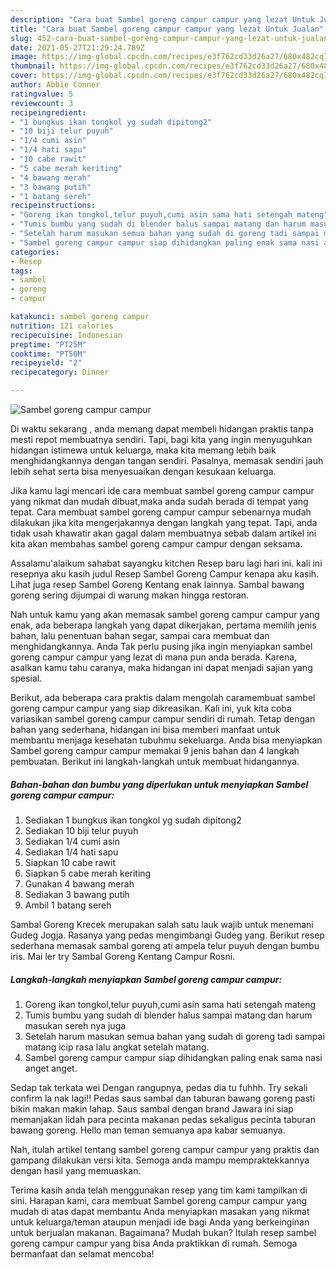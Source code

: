 ```yaml
---
description: "Cara buat Sambel goreng campur campur yang lezat Untuk Jualan"
title: "Cara buat Sambel goreng campur campur yang lezat Untuk Jualan"
slug: 452-cara-buat-sambel-goreng-campur-campur-yang-lezat-untuk-jualan
date: 2021-05-27T21:29:24.789Z
image: https://img-global.cpcdn.com/recipes/e3f762cd33d26a27/680x482cq70/sambel-goreng-campur-campur-foto-resep-utama.jpg
thumbnail: https://img-global.cpcdn.com/recipes/e3f762cd33d26a27/680x482cq70/sambel-goreng-campur-campur-foto-resep-utama.jpg
cover: https://img-global.cpcdn.com/recipes/e3f762cd33d26a27/680x482cq70/sambel-goreng-campur-campur-foto-resep-utama.jpg
author: Abbie Conner
ratingvalue: 5
reviewcount: 3
recipeingredient:
- "1 bungkus ikan tongkol yg sudah dipitong2"
- "10 biji telur puyuh"
- "1/4 cumi asin"
- "1/4 hati sapu"
- "10 cabe rawit"
- "5 cabe merah keriting"
- "4 bawang merah"
- "3 bawang putih"
- "1 batang sereh"
recipeinstructions:
- "Goreng ikan tongkol,telur puyuh,cumi asin sama hati setengah mateng"
- "Tumis bumbu yang sudah di blender halus sampai matang dan harum masukan sereh nya juga"
- "Setelah harum masukan semua bahan yang sudah di goreng tadi sampai matang icip rasa lalu angkat setelah matang."
- "Sambel goreng campur campur siap dihidangkan paling enak sama nasi anget anget."
categories:
- Resep
tags:
- sambel
- goreng
- campur

katakunci: sambel goreng campur 
nutrition: 121 calories
recipecuisine: Indonesian
preptime: "PT25M"
cooktime: "PT50M"
recipeyield: "2"
recipecategory: Dinner

---
```



![Sambel goreng campur campur](https://img-global.cpcdn.com/recipes/e3f762cd33d26a27/680x482cq70/sambel-goreng-campur-campur-foto-resep-utama.jpg)

Di waktu  sekarang , anda memang dapat membeli hidangan praktis tanpa mesti repot membuatnya sendiri. Tapi, bagi kita yang ingin menyuguhkan hidangan istimewa untuk keluarga, maka kita memang lebih baik menghidangkannya dengan tangan sendiri. Pasalnya, memasak sendiri jauh lebih sehat serta bisa menyesuaikan dengan kesukaan keluarga.

Jika kamu lagi mencari ide cara membuat sambel goreng campur campur yang nikmat dan mudah dibuat,maka anda sudah berada di tempat yang tepat. Cara membuat sambel goreng campur campur  sebenarnya mudah dilakukan jika kita mengerjakannya dengan langkah yang tepat. Tapi, anda tidak usah khawatir akan gagal dalam membuatnya 
sebab dalam artikel ini kita akan membahas sambel goreng campur campur dengan seksama.  

Assalamu&#39;alaikum sahabat sayangku kitchen Resep baru lagi hari ini. kali ini resepnya aku kasih judul Resep Sambel Goreng Campur kenapa aku kasih. Lihat juga resep Sambel Goreng Kentang enak lainnya. Sambal bawang goreng sering dijumpai di warung makan hingga restoran.

Nah untuk kamu yang akan memasak sambel goreng campur campur yang enak, ada beberapa langkah yang dapat dikerjakan, pertama memilih jenis bahan, lalu penentuan bahan segar, sampai cara membuat dan menghidangkannya. Anda Tak perlu pusing jika ingin menyiapkan sambel goreng campur campur yang lezat di mana pun anda berada. Karena, asalkan kamu  tahu caranya, maka hidangan ini dapat menjadi sajian yang spesial.

Berikut, ada beberapa cara praktis  dalam mengolah caramembuat sambel goreng campur campur yang siap dikreasikan. Kali ini, yuk kita coba variasikan sambel goreng campur campur sendiri di rumah. Tetap dengan bahan yang sederhana, hidangan ini bisa memberi manfaat untuk membantu menjaga kesehatan tubuhmu sekeluarga. Anda bisa menyiapkan Sambel goreng campur campur memakai 9 jenis bahan dan 4 langkah pembuatan. Berikut ini langkah-langkah untuk membuat hidangannya.

<!--inarticleads1-->

##### Bahan-bahan dan bumbu yang diperlukan untuk menyiapkan Sambel goreng campur campur:

1. Sediakan 1 bungkus ikan tongkol yg sudah dipitong2
1. Sediakan 10 biji telur puyuh
1. Sediakan 1/4 cumi asin
1. Sediakan 1/4 hati sapu
1. Siapkan 10 cabe rawit
1. Siapkan 5 cabe merah keriting
1. Gunakan 4 bawang merah
1. Sediakan 3 bawang putih
1. Ambil 1 batang sereh


Sambal Goreng Krecek merupakan salah satu lauk wajib untuk menemani Gudeg Jogja. Rasanya yang pedas mengimbangi Gudeg yang. Berikut resep sederhana memasak sambal goreng ati ampela telur puyuh dengan bumbu iris. Mai ler try Sambal Goreng Kentang Campur Rosni. 

<!--inarticleads2-->

##### Langkah-langkah menyiapkan Sambel goreng campur campur:

1. Goreng ikan tongkol,telur puyuh,cumi asin sama hati setengah mateng
1. Tumis bumbu yang sudah di blender halus sampai matang dan harum masukan sereh nya juga
1. Setelah harum masukan semua bahan yang sudah di goreng tadi sampai matang icip rasa lalu angkat setelah matang.
1. Sambel goreng campur campur siap dihidangkan paling enak sama nasi anget anget.


Sedap tak terkata wei Dengan rangupnya, pedas dia tu fuhhh. Try sekali confirm la nak lagi!! Pedas saus sambal dan taburan bawang goreng pasti bikin makan makin lahap. Saus sambal dengan brand Jawara ini siap memanjakan lidah para pecinta makanan pedas sekaligus pecinta taburan bawang goreng. Hello man teman semuanya apa kabar semuanya. 

Nah, itulah artikel tentang  sambel goreng campur campur  yang praktis dan gampang dilakukan versi kita. Semoga anda mampu mempraktekkannya dengan hasil yang memuaskan. 

Terima kasih anda telah menggunakan resep yang tim kami tampilkan di sini. Harapan kami, cara membuat  Sambel goreng campur campur yang mudah di atas dapat membantu Anda menyiapkan masakan yang nikmat untuk keluarga/teman ataupun menjadi ide bagi Anda yang berkeinginan untuk berjualan makanan. Bagaimana? Mudah bukan? Itulah resep sambel goreng campur campur yang bisa Anda praktikkan di rumah. Semoga bermanfaat dan selamat mencoba!

